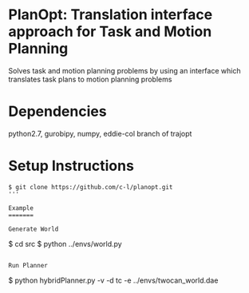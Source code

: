 PlanOpt: Translation interface approach for Task and Motion Planning
====================================================================

Solves task and motion planning problems by using an interface which translates task plans to motion planning problems

Dependencies
============
python2.7, gurobipy, numpy, eddie-col branch of trajopt

Setup Instructions
==================
```
$ git clone https://github.com/c-l/planopt.git
'''

Example
=======

Generate World
```
$ cd src
$ python ../envs/world.py
```

Run Planner
```
$ python hybridPlanner.py -v -d tc -e ../envs/twocan_world.dae
```

